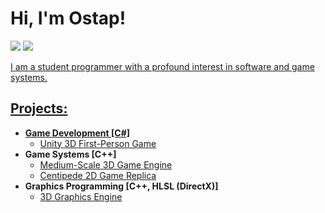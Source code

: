 # <h1>Hi, I'm Ostap! <br/>

  <a href="https://www.linkedin.com/in/ostap-dzyoba/"><img src="https://img.shields.io/badge/-LinkedIn-0072b1?&style=for-the-badge&logo=linkedin&logoColor=white" /></a> 
  <a href="https://odzyoba4.github.io/resume/"><img src="https://img.shields.io/badge/-RESUME-000080?&style=for-the-badge&logoColor=white" />

I am a student programmer with a profound interest in software and game systems.
<h2>Projects:</h2>

- <b>Game Development [C#]</b>
  - [Unity 3D First-Person Game](https://github.com/odzyoba4/SplicerGame)
- <b>Game Systems [C++]</b>
  - [Medium-Scale 3D Game Engine](https://github.com/odzyoba4/OdieEngine)
  - [Centipede 2D Game Replica](https://github.com/odzyoba4/CentipedeGame)
- <b>Graphics Programming [C++, HLSL (DirectX)]</b>
  - [3D Graphics Engine](https://github.com/odzyoba4/DXGraphicsAPI) 


<!---
<h2> Connect with me:</h2>

[<img align="left" alt="Ostap Dzyoba | LinkedIn" width="22px" src="https://cdn.jsdelivr.net/npm/simple-icons@v3/icons/linkedin.svg" />][linkedin]

[linkedin]: https://linkedin.com/in/joshmadakor


Here are some ideas to get you started:

- 🔭 I’m currently working on ...
- 🌱 I’m currently learning ...
- 👯 I’m looking to collaborate on ...
- 🤔 I’m looking for help with ...
- 💬 Ask me about ...
- 📫 How to reach me: ...
- 😄 Pronouns: ...
- ⚡ Fun fact: ...
-->
